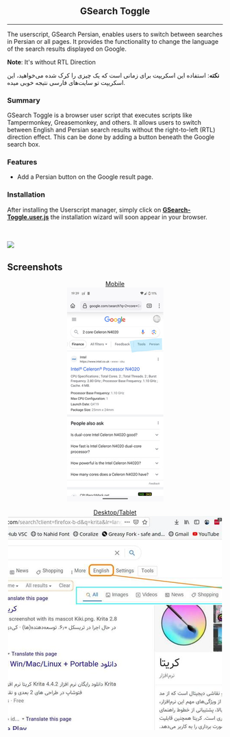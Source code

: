 <h2 align="center">
GSearch Toggle
</h2>
<hr>

The userscript, GSearch Persian, enables users to switch between searches in Persian or all pages. It provides the functionality to change the language of the search results displayed on Google.

__Note__: It's without RTL Direction


__نکته__: استفاده این اسکریپت برای زمانی است که یک چیزی را کرک شده می‌خواهید، این اسکریپت تو سایت‌های فارسی نتیجه خوبی میده.


### Summary
GSearch Toggle is a browser user script that executes scripts like Tampermonkey, Greasemonkey, and others. It allows users to switch between English and Persian search results without the right-to-left (RTL) direction effect. This can be done by adding a button beneath the Google search box.


### Features
- Add a Persian button on the Google result page.

### Installation
After installing the Userscript manager, simply click on [**GSearch-Toggle.user.js**](https://github.com/Amm1rr/GSearch-Toggle/raw/main/GSearch-Toggle.user.js) the installation wizard will soon appear in your browser.

<br><br>
[![](https://visitcount.itsvg.in/api?id=amm1rr&label=V&color=0&icon=2&pretty=true)](https://github.com/Amm1rr/)

## Screenshots

<div align="center">

[Mobile](Screenshots/Mobile.jpg)<br>
[![Screenshot Mobile](Screenshots/Mobile_thumbnail.jpg)](Screenshots/Mobile.jpg)

[Desktop/Tablet](Screenshots/01.jpg)<br>
[![Screenshot 1](Screenshots/01_thumbnail.jpg)](Screenshots/01.jpg)

</div>
